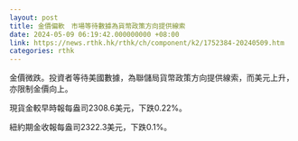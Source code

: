 ```yaml
---
layout: post
title: 金價偏軟　市場等待數據為貨幣政策方向提供線索
date: 2024-05-09 06:19:42.000000000 +08:00
link: https://news.rthk.hk/rthk/ch/component/k2/1752384-20240509.htm
categories: rthk
---
```


金價微跌。投資者等待美國數據，為聯儲局貨幣政策方向提供線索，而美元上升，亦限制金價向上。

現貨金較早時報每盎司2308.6美元，下跌0.22%。

紐約期金收報每盎司2322.3美元，下跌0.1%。
